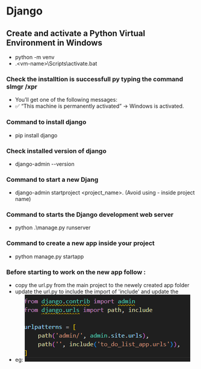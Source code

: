 # Django

## Create and activate a Python Virtual Environment in Windows
 
 - python -m venv <vm-name>
 - .\<vm-name>\Scripts\activate.bat

### Check the installtion is successfull py typing the command slmgr /xpr

 - You’ll get one of the following messages:
  - ✅ “This machine is permanently activated” → Windows is activated.

### Command to install django
 - pip install django

### Check installed version of django
 - django-admin --version

### Command to start a new Djang 
 - django-admin startproject <project_name>. (Avoid using - inside project name)

### Command to starts the Django development web server
 - python .\manage.py runserver

### Command to create a new app inside your project 
 - python manage.py startapp <new-app-name>

### Before starting to work on the new app follow : 
 - copy the url.py from the main project to the newely created app folder
 - update the url.py to include the import of 'include' and update the 
  - eg: ![alt text](image.png)
        

